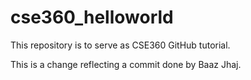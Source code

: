 # cse360_helloworld
This repository is to serve as CSE360 GitHub tutorial.

This is a change reflecting a commit done by Baaz Jhaj.
